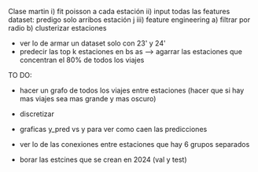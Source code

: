 Clase martin
i) fit poisson a cada estación
ii) input todas las features dataset: predigo solo arribos estación j
iii) feature engineering
    a) filtrar por radio
    b) clusterizar estaciones

- ver lo de armar un dataset solo con 23' y 24'
- predecir las top k estaciones en bs as --> agarrar las estaciones que concentran el 80% de todos los viajes

TO DO:
- hacer un grafo de todos los viajes entre estaciones (hacer que si hay mas viajes sea mas grande y mas oscuro)
- discretizar
- graficas y_pred vs y para ver como caen las predicciones
- ver lo de las conexiones entre estaciones que hay 6 grupos separados

- borar las estcines que se crean en 2024 (val y test)
